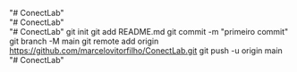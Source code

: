 "# ConectLab"  
"# ConectLab"  
"# ConectLab"  git init git add README.md git commit -m "primeiro commit" git branch -M main git remote add origin https://github.com/marcelovitorfilho/ConectLab.git git push -u origin main
"# ConectLab"  
